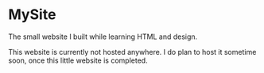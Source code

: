 MySite
======

The small website I built while learning HTML and design.

This website is currently not hosted anywhere. I do plan to host 
it sometime soon, once this little website is completed.
